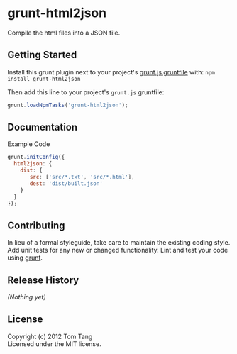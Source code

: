 # grunt-html2json

Compile the html files into a JSON file.

## Getting Started
Install this grunt plugin next to your project's [grunt.js gruntfile][getting_started] with: `npm install grunt-html2json`

Then add this line to your project's `grunt.js` gruntfile:

```javascript
grunt.loadNpmTasks('grunt-html2json');
```

[grunt]: http://gruntjs.com/
[getting_started]: https://github.com/gruntjs/grunt/blob/master/docs/getting_started.md

## Documentation
Example Code
```javascript
grunt.initConfig({
  html2json: {
    dist: {
       src: ['src/*.txt', 'src/*.html'],
       dest: 'dist/built.json'
    }
  }
});

```



## Contributing
In lieu of a formal styleguide, take care to maintain the existing coding style. Add unit tests for any new or changed functionality. Lint and test your code using [grunt][grunt].

## Release History
_(Nothing yet)_

## License
Copyright (c) 2012 Tom Tang  
Licensed under the MIT license.

